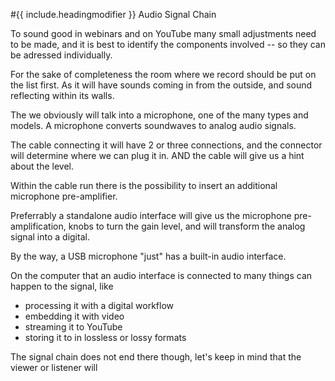 #{{ include.headingmodifier }} Audio Signal Chain

To sound good in webinars and on YouTube many small adjustments need to be made,
and it is best to identify the components involved -- so they can be adressed individually.

For the sake of completeness the room where we record should be put on the list first. As it will have sounds coming in from the outside, and sound reflecting within its walls.

The we obviously will talk into a microphone, one of the many types and models. A microphone converts soundwaves to analog audio signals.

The cable connecting it will have 2 or three connections, and the connector will determine where we can plug it in.
AND the cable will give us a hint about the level.

Within the cable run there is the possibility to insert an additional microphone pre-amplifier.

Preferrably a standalone audio interface will give us the microphone pre-amplification, knobs to turn the gain level, and will transform the analog signal into a digital.

By the way, a USB microphone "just" has a built-in audio interface.

On the computer that an audio interface is connected to many things can happen to the signal, like

- processing it with a digital workflow
- embedding it with video
- streaming it to YouTube
- storing it to in lossless or lossy formats

The signal chain does not end there though, let's keep in mind that the viewer or listener will 
